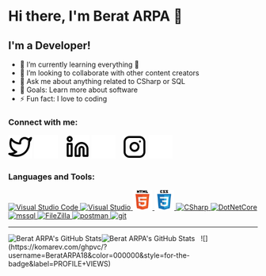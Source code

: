 # Hi there, I'm Berat ARPA 👋 

## I'm a Developer!

- 🌱 I’m currently learning everything 🤣
- 👯 I’m looking to collaborate with other content creators
- 💬 Ask me about anything related to CSharp or SQL
- 🥅 Goals: Learn more about software
- ⚡ Fun fact: I love to coding

### Connect with me:

[![twitter](./img/twitter-light.svg)](https://twitter.com/IBeratARPA#gh-light-mode-only)
[![twitter](./img/twitter-dark.svg)](https://twitter.com/IBeratARPA#gh-dark-mode-only)
&nbsp;&nbsp;
[![linkedin](./img/linkedin-light.svg)](https://www.linkedin.com/in/berat-arpa/#gh-light-mode-only)
[![linkedin](./img/linkedin-dark.svg)](https://www.linkedin.com/in/berat-arpa/#gh-dark-mode-only)
&nbsp;&nbsp;
[![instagram](./img/instagram-light.svg)](https://instagram.com/beratarpa1#gh-light-mode-only)
[![instagram](./img/instagram-dark.svg)](https://instagram.com/beratarpa1#gh-dark-mode-only)

### Languages and Tools:

 <p align="left">
    <a href="https://code.visualstudio.com/" target="_blank">
      <img
        src="https://cdn.jsdelivr.net/gh/devicons/devicon/icons/vscode/vscode-original.svg"
        alt="Visual Studio Code"
        width="40"
        height="40"
      />
    </a>
    <a href="https://visualstudio.microsoft.com/" target="_blank">
      <img
        src="https://cdn.jsdelivr.net/gh/devicons/devicon/icons/visualstudio/visualstudio-plain.svg"
        alt="Visual Studio"
        width="40"
        height="40"
      />
    </a>
    <a href="https://www.w3.org/html/" target="_blank">
      <img
        src="https://raw.githubusercontent.com/devicons/devicon/master/icons/html5/html5-original-wordmark.svg"
        alt="html5"
        width="40"
        height="40"
      />
    </a>
    <a href="https://www.w3schools.com/css/" target="_blank">
      <img
        src="https://raw.githubusercontent.com/devicons/devicon/master/icons/css3/css3-original-wordmark.svg"
        alt="css3"
        width="40"
        height="40"
      />
    </a>
    <a href="https://www.w3schools.com/cs/" target="_blank">
      <img
        src="https://cdn.jsdelivr.net/gh/devicons/devicon/icons/csharp/csharp-original.svg"
        alt="CSharp"
        width="40"
        height="40"
      />
    </a>
    <a href="https://dotnet.microsoft.com/en-us/" target="_blank">
      <img
        src="https://cdn.jsdelivr.net/gh/devicons/devicon/icons/dotnetcore/dotnetcore-original.svg"
        alt="DotNetCore"
        width="40"
        height="40"
      />
    </a>
    <a href="https://www.microsoft.com/en-us/sql-server" target="_blank">
      <img
        src="https://www.svgrepo.com/show/303229/microsoft-sql-server-logo.svg"
        alt="mssql"
        width="40"
        height="40"
      />
    </a>
    <a href="https://filezilla-project.org/" target="_blank">
      <img
        src="https://cdn.jsdelivr.net/gh/devicons/devicon/icons/filezilla/filezilla-plain.svg"
        alt="FileZilla"
        width="40"
        height="40"
      />
    </a>
    <a href="https://postman.com" target="_blank">
      <img
        src="https://www.vectorlogo.zone/logos/getpostman/getpostman-icon.svg"
        alt="postman"
        width="40"
        height="40"
      />
    </a>
    <a href="https://git-scm.com/" target="_blank">
      <img
        src="https://www.vectorlogo.zone/logos/git-scm/git-scm-icon.svg"
        alt="git"
        width="40"
        height="40"
      />
    </a> 
  </p>

---

<img align="left" alt="Berat ARPA's GitHub Stats" src="https://github-readme-stats.vercel.app/api?username=BeratARPA18&show_icons=true&theme=radical" />
<img align="left" alt="Berat ARPA's GitHub Stats" src="https://github-readme-stats.vercel.app/api/top-langs?username=BeratARPA18&show_icons=true&locale=en&layout=compact&langs_count=8&theme=radical"/>
&nbsp;&nbsp;
![](https://komarev.com/ghpvc/?username=BeratARPA18&color=000000&style=for-the-badge&label=PROFILE+VIEWS)

[website]: a
[course]: a
[twitter]: https://twitter.com/IBeratARPA
[youtube]: a
[instagram]: https://instagram.com/beratarpa1
[linkedin]: https://www.linkedin.com/in/berat-arpa
[webdevplaylist]: a
[jsplaylist]: a
[cssplaylist]: a
[reactplaylist]: a
